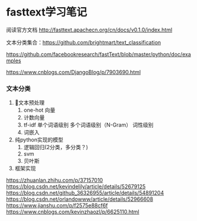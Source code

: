 # fasttext学习笔记

阅读官方文档
http://fasttext.apachecn.org/cn/docs/v0.1.0/index.html

文本分类集合：https://github.com/brightmart/text_classification

https://github.com/facebookresearch/fastText/blob/master/python/doc/examples

https://www.cnblogs.com/DjangoBlog/p/7903690.html

### 文本分类
1. 文本预处理
    1. one-hot 向量
    2. 计数向量
    2. tf-idf 
        单个词语级别
        多个词语级别（N-Gram）
        词性级别
    3. 词嵌入
2. 纯python实现的模型
    1. 逻辑回归(2分类，多分类？)
    2. svm
    3. 贝叶斯
3. 框架实现




https://zhuanlan.zhihu.com/p/37157010
https://blog.csdn.net/kevindelily/article/details/52679125
https://blog.csdn.net/github_36326955/article/details/54891204
https://blog.csdn.net/orlandowww/article/details/52966608
https://www.jianshu.com/p/f2575e88cf6f
https://www.cnblogs.com/kevinzhaozl/p/6625110.html